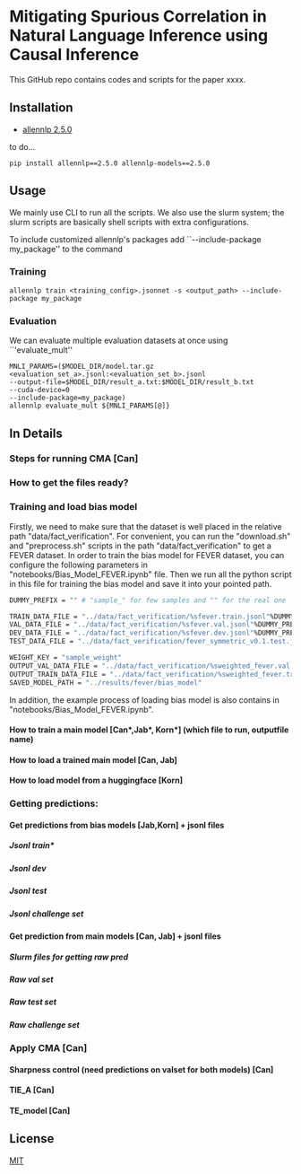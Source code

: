 # Mitigating Spurious Correlation in Natural Language Inference using Causal Inference

This GitHub repo contains codes and scripts for the paper xxxx.

## Installation

- [allennlp 2.5.0](https://github.com/allenai/allennlp/tree/v2.5.0)

to do...

```shell
pip install allennlp==2.5.0 allennlp-models==2.5.0
```

## Usage

We mainly use CLI to run all the scripts.  We also use the slurm system; the slurm scripts are basically shell scripts with extra configurations. 

To include customized allennlp's packages add ``--include-package my_package'' to the command

### Training 

```shell
allennlp train <training_config>.jsonnet -s <output_path> --include-package my_package
```

### Evaluation

We can evaluate multiple evaluation datasets at once using ``'evaluate_mult''

```shell
MNLI_PARAMS=($MODEL_DIR/model.tar.gz  
<evaluation_set_a>.jsonl:<evaluation_set_b>.jsonl
--output-file=$MODEL_DIR/result_a.txt:$MODEL_DIR/result_b.txt
--cuda-device=0
--include-package=my_package)
allennlp evaluate_mult ${MNLI_PARAMS[@]}
```


## In Details

### Steps for running CMA [Can]
### How to get the files ready?

### Training and load bias model
Firstly, we need to make sure that the dataset is well placed in the relative path "data/fact_verification". For convenient, you can run the "download.sh" and "preprocess.sh" scripts in the path "data/fact_verification" to get a FEVER dataset. In order to train the bias model for FEVER dataset, you can configure the following parameters in "notebooks/Bias_Model_FEVER.ipynb" file. Then we run all the python script in this file for training the bias model and save it into your pointed path.

```bash
DUMMY_PREFIX = "" # "sample_" for few samples and "" for the real one

TRAIN_DATA_FILE = "../data/fact_verification/%sfever.train.jsonl"%DUMMY_PREFIX
VAL_DATA_FILE = "../data/fact_verification/%sfever.val.jsonl"%DUMMY_PREFIX
DEV_DATA_FILE = "../data/fact_verification/%sfever.dev.jsonl"%DUMMY_PREFIX
TEST_DATA_FILE = "../data/fact_verification/fever_symmetric_v0.1.test.jsonl"
```

```bash
WEIGHT_KEY = "sample_weight"
OUTPUT_VAL_DATA_FILE = "../data/fact_verification/%sweighted_fever.val.jsonl"%DUMMY_PREFIX
OUTPUT_TRAIN_DATA_FILE = "../data/fact_verification/%sweighted_fever.train.jsonl"%DUMMY_PREFIX
SAVED_MODEL_PATH = "../results/fever/bias_model"
```

In addition, the example process of loading bias model is also contains in "notebooks/Bias_Model_FEVER.ipynb".


#### How to train a main model  [Can*,Jab*, Korn*]  (which file to run, outputfile name)
#### How to load a trained main model [Can, Jab]
#### How to load model from a huggingface  [Korn]
        
### Getting predictions:
#### Get predictions from bias models [Jab,Korn] + jsonl files
##### Jsonl train*
##### Jsonl dev
##### Jsonl test
##### Jsonl challenge set
#### Get prediction from main models [Can, Jab] + jsonl files
##### Slurm files for getting raw pred
##### Raw val set
##### Raw test set
##### Raw challenge set
### Apply CMA [Can]
#### Sharpness control (need predictions on valset for both models) [Can]
#### TIE_A [Can]
#### TE_model [Can]


## License
[MIT](https://choosealicense.com/licenses/mit/)

